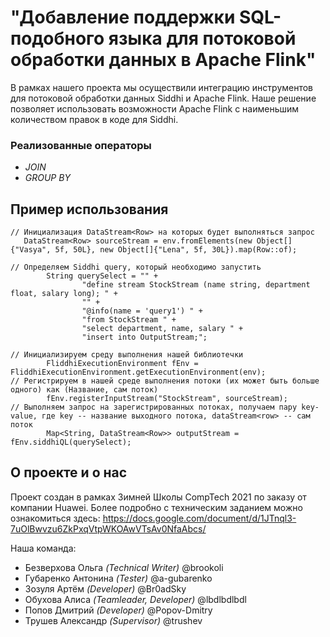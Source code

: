 # "Добавление поддержки SQL-подобного языка для потоковой обработки данных в Apache Flink"
В рамках нашего проекта мы осуществили интеграцию инструментов для потоковой обработки данных Siddhi и Apache Flink. Наше решение позволяет использовать возможности Apache Flink с наименьшим количеством правок в коде для Siddhi.

### Реализованные операторы
* *JOIN*
* *GROUP BY*

## Пример использования
```
// Инициализация DataStream<Row> на которых будет выполняться запрос
   DataStream<Row> sourceStream = env.fromElements(new Object[]{"Vasya", 5f, 50L}, new Object[]{"Lena", 5f, 30L}).map(Row::of);

// Определяем Siddhi query, который необходимо запустить
        String querySelect = "" +
                "define stream StockStream (name string, department float, salary long); " +
                "" +
                "@info(name = 'query1') " +
                "from StockStream " +
                "select department, name, salary " +
                "insert into OutputStream;";

// Инициализируем среду выполнения нашей библиотечки
        FliddhiExecutionEnvironment fEnv = FliddhiExecutionEnvironment.getExecutionEnvironment(env);
// Регистрируем в нашей среде выполнения потоки (их может быть больше одного) как (Название, сам поток)
        fEnv.registerInputStream("StockStream", sourceStream);
// Выполняем запрос на зарегистрированных потоках, получаем пару key-value, где key -- название выходного потока, dataStream<row> -- сам поток
        Map<String, DataStream<Row>> outputStream = fEnv.siddhiQL(querySelect);
```

## О проекте и о нас
Проект создан в рамках Зимней Школы CompTech 2021 по заказу от компании Huawei.
Более подробно с техническим заданием можно ознакомиться здесь:
https://docs.google.com/document/d/1JTnql3-7uOlBwvzu6ZkPxqVtpWKOAwVTsAv0NfaAbcs/

Наша команда:
+ Безверхова Ольга	*(Technical Writer)*	@brookoli
+ Губаренко Антонина	*(Tester)*	@a-gubarenko
+ Зозуля Артём	*(Developer)*	@Br0adSky
+ Обухова Алиса	*(Teamleader, Developer)*	@lbdlbdlbdl
+ Попов Дмитрий	*(Developer)*	@Popov-Dmitry
+ Трушев Александр	*(Supervisor)*	@trushev
